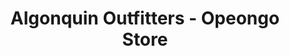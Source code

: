 ---
title: "Algonquin Outfitters - Opeongo Store"
url: /dwight/algonquin-outfitters-opeongo-store/
shop: Outdoor
---
